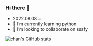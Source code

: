 ### Hi there 👋
- 2022.08.08 ~ 
- 🌱 I’m currently learning python
- 👯 I’m looking to collaborate on ssafy

![chan's GitHub stats](https://github-readme-stats.vercel.app/api?username=chan&show_icons=true&theme=radical)


<!--
**chanshin0/chanshin0** is a ✨ _special_ ✨ repository because its `README.md` (this file) appears on your GitHub profile.

Here are some ideas to get you started:

- 🔭 I’m currently working on ...
- 🌱 I’m currently learning ...
- 👯 I’m looking to collaborate on ...
- 🤔 I’m looking for help with ...
- 💬 Ask me about ...
- 📫 How to reach me: ...
- 😄 Pronouns: ...
- ⚡ Fun fact: ...
-->
